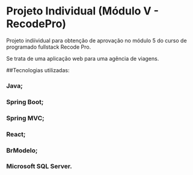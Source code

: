 # Projeto Individual (Módulo V - RecodePro)

 Projeto indiividual para obtenção de aprovação no módulo 5 do curso de programado fullstack Recode Pro. 
 
 Se trata de uma aplicação web para uma agência de viagens.
 
 ##Tecnologias utilizadas:
 
 ### Java;
 ### Spring Boot;
 ### Spring MVC;
 ### React;
 ### BrModelo;
 ### Microsoft SQL Server.

